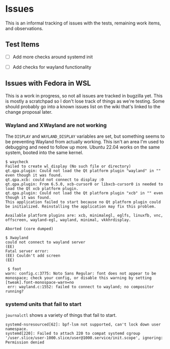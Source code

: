 # Issues

This is an informal tracking of issues with the tests, remaining work items, and observations.

## Test Items

- [ ] Add more checks around systemd init
- [ ] Add checks for wayland functionality



## Issues with Fedora in WSL

This is a work in progress, so not all issues are tracked in bugzilla yet. This is mostly a scratchpad so I don't lose track of things as we're testing. Some should probably go into a known issues list on the wiki that's linked to the change proposal later.

### Wayland and XWayland are not working

The `DISPLAY` and `WAYLAND_DISPLAY` variables are set, but something seems to be preventing Wayland from actually working. This isn't an area I'm used to debugging and need to follow up more. Ubuntu 22.04 works on the same system, booted into the same kernel. 

```
$ waycheck
Failed to create wl_display (No such file or directory)
qt.qpa.plugin: Could not load the Qt platform plugin "wayland" in "" even though it was found.
qt.qpa.xcb: could not connect to display :0
qt.qpa.plugin: From 6.5.0, xcb-cursor0 or libxcb-cursor0 is needed to load the Qt xcb platform plugin.
qt.qpa.plugin: Could not load the Qt platform plugin "xcb" in "" even though it was found.
This application failed to start because no Qt platform plugin could be initialized. Reinstalling the application may fix this problem.

Available platform plugins are: xcb, minimalegl, eglfs, linuxfb, vnc, offscreen, wayland-egl, wayland, minimal, vkkhrdisplay.

Aborted (core dumped)
```


```
$ Xwayland
could not connect to wayland server
(EE)
Fatal server error:
(EE) Couldn't add screen
(EE)
```

```
 $ foot
warn: config.c:3775: Noto Sans Regular: font does not appear to be monospace; check your config, or disable this warning by setting [tweak].font-monospace-warn=no
 err: wayland.c:1552: failed to connect to wayland; no compositor running?
```


### systemd units that fail to start

`journalctl` shows a variety of things that fail to start.

```
systemd-nsresourced[62]: bpf-lsm not supported, can't lock down user namespace.
systemd[220]: Failed to attach 220 to compat systemd cgroup '/user.slice/user-1000.slice/user@1000.service/init.scope', ignoring: Permission denied
```